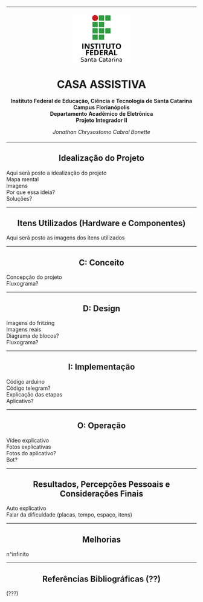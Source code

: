 <table align="center"><tr><td align="center" width="9999"><br>
<img src="../Imagens/logo.png" align="center" width="150" alt="Logo IFSC">

# CASA ASSISTIVA

<b>Instituto Federal de Educação, Ciência e Tecnologia de Santa Catarina<br>
Campus Florianópolis<br>
Departamento Acadêmico de Eletrônica<br>
Projeto Integrador II</b>

*Jonathan Chrysostomo Cabral Bonette*
</td></tr></table>

<h2 align="center">Idealização do Projeto</h2>

Aqui será posto a idealização do projeto<br>
Mapa mental<br>
Imagens<br>
Por que essa ideia?<br>
Soluções?
********************************************************
<h2 align="center">Itens Utilizados (Hardware e Componentes)</h2>

Aqui será posto as imagens dos itens utilizados
********************************************************
<h2 align="center">C: Conceito</h2>

Concepção do projeto<br>
Fluxograma?
********************************************************
<h2 align="center">D: Design</h2>

Imagens do fritzing<br>
Imagens reais<br>
Diagrama de blocos?<br>
Fluxograma?
********************************************************
<h2 align="center">I: Implementação</h2>

Código arduino<br>
Código telegram?<br>
Explicação das etapas<br>
Aplicativo?
********************************************************
<h2 align="center">O: Operação</h2>

Vídeo explicativo<br>
Fotos explicativas<br>
Fotos do aplicativo?<br>
Bot?
********************************************************
<h2 align="center">Resultados, Percepções Pessoais e Considerações Finais</h2>

Auto explicativo<br>
Falar da dificuldade (placas, tempo, espaço, itens)
********************************************************
<h2 align="center">Melhorias</h2>

n^infinito
********************************************************
<h2 align="center">Referências Bibliográficas (??)</h2>

(???)
